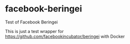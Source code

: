 # facebook-beringei
Test of Facebook Beringei

This is just a test wrapper for https://github.com/facebookincubator/beringei with Docker

